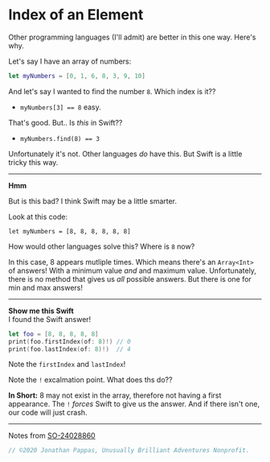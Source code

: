 # **Index of an Element**

Other programming languages (I'll admit) are better in this one way. Here's why.

Let's say I have an array of numbers:
```swift
let myNumbers = [0, 1, 6, 8, 3, 9, 10]
```

And let's say I wanted to find the number `8`. Which index is it??
- `myNumbers[3] == 8` easy.

That's good. But.. Is *this* in Swift??
- `myNumbers.find(8) == 3`

Unfortunately it's not. Other languages *do* have this. But Swift is a little tricky this way.

---
**Hmm**

But is this bad? I think Swift may be a little smarter.

Look at this code:

```swfit
let myNumbers = [8, 8, 8, 8, 8, 8]
```
How would other languages solve this? Where is `8` now?

In this case, 8 appears mutliple times. Which means there's an `Array<Int>` of answers! With a minimum value *and* and maximum value. Unfortunately, there is no method that gives us *all* possible answers. But there is one for min and max answers!

---
**Show me this Swift**<br>
I found the Swift answer!

```swift
let foo = [8, 8, 8, 8, 8]
print(foo.firstIndex(of: 8)!) // 0
print(foo.lastIndex(of: 8)!)  // 4
```

Note the `firstIndex` and `lastIndex`!

Note the `!` excalmation point. What does ths do??

**In Short:** 8 may not exist in the array, therefore not having a first appearance. The `!` *forces* Swift to give us the answer. And if there isn't one, our code will just crash.

---

Notes from [SO-24028860](https://stackoverflow.com/questions/24028860/how-to-find-index-of-list-item-in-swift)


```swift
// ©2020 Jonathan Pappas, Unusually Brilliant Adventures Nonprofit.
```